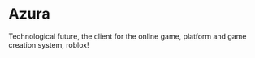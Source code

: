 # Azura
Technological future, the client for the online game, platform and game creation system, roblox!
